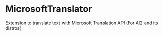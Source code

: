 # MicrosoftTranslator
Extension to translate text with Microsoft Translation API (For AI2 and its distros)
